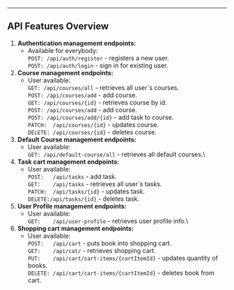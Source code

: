 ___
## API Features Overview
1. **Authentication management endpoints:**
    * Available for everybody:\
      ```POST: /api/auth/register``` - registers a new user.\
      ```POST: /api/auth/login``` - sign in for existing user.
2. **Course management endpoints:**
    * User available:\
      ```GET: /api/courses/all```  - retrieves all user`s courses.\
      ```POST: /api/courses/add``` - add course.\
      ```GET: /api/courses/{id}``` - retrieves course by id.\
      ```POST: /api/courses/add``` - add course.\
      ```POST: /api/courses/add/{id}``` - add task to course.\
      ```PATCH:  /api/courses/{id}``` - updates course.\
      ```DELETE: /api/courses/{id}``` - deletes course.
3. **Default Course management endpoints:**
    * User available:\
      ```GET: /api/default-course/all``` - retrieves all default courses.\
4. **Task cart management endpoints:**
    * User available:\
```POST:   /api/tasks``` - add task.\
```GET:    /api/tasks``` - retrieves all user`s tasks.\
```PATCH:  /api/tasks/{id}``` - updates task.\
```DELETE:/api/tasks/{id}``` - deletes task.
5. **User Profile management endpoints:**
   * User available:\
     ```GET:    /api/user-profile``` - retrieves user profile info.\
6. **Shopping cart management endpoints:**
    * User available:\
```POST:   /api/cart``` - puts book into shopping cart.\
```GET:    /api/cat/``` - retrieves shopping cart.\
```PUT:    /api/cart/cart-items/{cartItemId}``` - updates quantity of books.\
```DELETE: /api/cart/cart-items/{cartItemId}``` - deletes book from cart.
